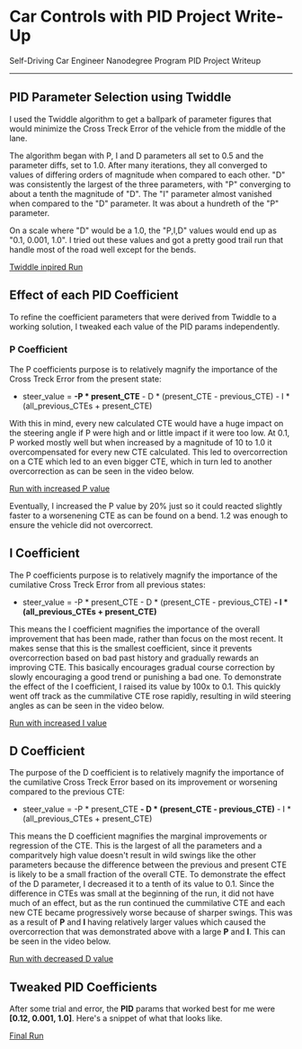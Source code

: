 # Car Controls with PID Project Write-Up
Self-Driving Car Engineer Nanodegree Program PID Project Writeup

---

## PID Parameter Selection using Twiddle
I used the Twiddle algorithm to get a ballpark of parameter figures that would minimize the Cross Treck Error of the vehicle from the middle of the lane.

The algorithm began with P, I and D parameters all set to 0.5 and the parameter diffs, set to 1.0. After many iterations, they all converged to values of differing orders of magnitude when compared to each other.
"D" was consistently the largest of the three parameters, with "P" converging to about a tenth the magnitude of "D". The "I" parameter almost vanished when compared to the "D" parameter. It was about a hundreth of the "P" parameter.

On a scale where "D" would be a 1.0, the "P,I,D" values would end up as "0.1, 0.001, 1.0". I tried out these values and got a pretty good trail run that handle most of the road well except for the bends.

[Twiddle inpired Run](../master/videos/twiddle_pid_p.mov)

## Effect of each PID Coefficient
To refine the coefficient parameters that were derived from Twiddle to a working solution, I tweaked each value of the PID params independently.

### P Coefficient
The P coefficients purpose is to relatively magnify the importance of the Cross Treck Error from the present state:
 * steer_value = **-P * present_CTE** - D * (present_CTE - previous_CTE) - I * (all_previous_CTEs + present_CTE)
 
With this in mind, every new calculated CTE would have a huge impact on the steering angle if P were high and or little impact if it were too low. At 0.1, P worked mostly well but when increased by a magnitude of 10 to 1.0 it overcompensated for every new CTE calculated. This led to overcorrection on a CTE which led to an even bigger CTE, which in turn led to another overcorrection as can be seen in the video below.

[Run with increased P value](../master/videos/high_p_pid.mov)

Eventually, I increased the P value by 20% just so it could reacted slightly faster to a worsenening CTE as can be found on a bend. 1.2 was enough to ensure the vehicle did not overcorrect.

## I Coefficient
The P coefficients purpose is to relatively magnify the importance of the cumilative Cross Treck Error from all previous states:
 * steer_value = -P * present_CTE - D * (present_CTE - previous_CTE) **- I * (all_previous_CTEs + present_CTE)**
 
 This means the I coefficient magnifies the importance of the overall improvement that has been made, rather than focus on the most recent. It makes sense that this is the smallest coefficient, since it prevents overcorrection based on bad past history and gradually rewards an improving CTE. This basically encourages gradual course correction by slowly encouraging a good trend or punishing a bad one.
 To demonstrate the effect of the I coefficient, I raised its value by 100x to 0.1. This quickly went off track as the cummilative CTE rose rapidly, resulting in wild steering angles as can be seen in the video below.
 
[Run with increased I value](../master/videos/high_i_pid.mov)
 
 ## D Coefficient
The purpose of the D coefficient is to relatively magnify the importance of the cumilative Cross Treck Error based on its improvement or worsening compared to the previous CTE:
 * steer_value = -P * present_CTE **- D * (present_CTE - previous_CTE)** - I * (all_previous_CTEs + present_CTE)

This means the D coefficient magnifies the marginal improvements or regression of the CTE. This is the largest of all the parameters and a comparitvely high value doesn't result in wild swings like the other parameters because the difference between the previous and present CTE is likely to be a small fraction of the overall CTE.
To demonstrate the effect of the D parameter, I decreased it to a tenth of its value to 0.1. Since the difference in CTEs was small at the beginning of the run, it did not have much of an effect, but as the run continued the cummilative CTE and each new CTE became progressively worse because of sharper swings. This was as a result of **P** and **I** having relatively larger values which caused the overcorrection that was demonstrated above with a large **P** and **I**. This can be seen in the video below.

[Run with decreased D value](../master/videos/low_d_pid.mov)

## Tweaked PID Coefficients
After some trial and error, the **PID** params that worked best for me were **[0.12, 0.001, 1.0]**.
Here's a snippet of what that looks like.

[Final Run](../master/videos/final_pid_p.mov)
